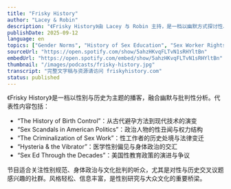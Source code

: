 ```yaml
---
title: "Frisky History"
author: "Lacey & Robin"
description: "《Frisky History》由 Lacey 与 Robin 主持，是一档以幽默方式探讨性、性别与历史交汇的播客。节目内容涵盖性教育演变、避孕技术发展、性工作权利、政治人物的性丑闻与性别规范的历史变迁。风格轻松但富有批判性，结合历史资料与当代视角，Spotify 评分为 4.6（30+ 条评论），在性别研究与大众文化交叉领域中具有独特影响力。"
publishDate: 2025-09-12
language: en
topics: ["Gender Norms", "History of Sex Education", "Sex Worker Rights", "Body Politics", "Cultural Critique"]
sourceUrl: "https://open.spotify.com/show/5ahzHKvqFLTvN1sRHYltBn"
embedUrl: "https://open.spotify.com/embed/show/5ahzHKvqFLTvN1sRHYltBn"
thumbnail: "/images/podcasts/frisky-history.jpg"
transcript: "完整文字稿与资源请访问 friskyhistory.com"
status: published
---
```


《Frisky History》是一档以性别与历史为主题的播客，融合幽默与批判性分析。代表性内容包括：

- “The History of Birth Control”：从古代避孕方法到现代技术的演变
- “Sex Scandals in American Politics”：政治人物的性丑闻与权力结构
- “The Criminalization of Sex Work”：性工作者的历史处境与法律变迁
- “Hysteria & the Vibrator”：医学性别偏见与身体政治的交汇
- “Sex Ed Through the Decades”：美国性教育政策的演进与争议

节目适合关注性别规范、身体政治与文化批判的听众，尤其是对性与历史交叉议题感兴趣的社群。风格轻松、信息丰富，是性别研究与大众文化的重要桥梁。
